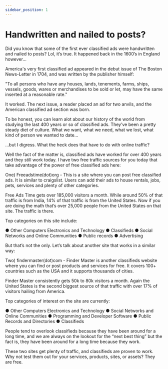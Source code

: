 ```yaml
---
sidebar_position: 1
---
```

# Handwritten and nailed to posts?

Did you know that some of the first ever classified ads were handwritten and nailed to posts?  Lol, it’s true.   It happened back in the 1600’s in England however…

America's very first classified ad appeared in the debut issue of The Boston News-Letter in 1704, and was written by the publisher himself: 

"To all persons who have any houses, lands, tenements, farms, ships, vessels, goods, wares or merchandises to be sold or let, may have the same inserted at a reasonable rate."

It worked.  The next issue, a reader placed an ad for two anvils, and the American classified ad section was born.

To be honest, you can learn alot about our history of the world from studying the last 400 years or so of classified ads.  They’ve been a pretty steady diet of culture.  What we want, what we need, what we lost, what kind of person we wanted to date…


…but I digress.  What the heck does that have to do with online traffic?


Well the fact of the matter is, classified ads have worked for over 400 years and they still work today.  I have two free traffic sources for you today that take advantage of the power of free classified ads here:


One) Freeadstime(dot)org - This is a site where you can post free classified ads.  It is similar to craigslist.  Users can add their ads to house rentals, jobs, pets, services and plenty of other categories.

Free Ads Time gets over 185,000 visitors a month.  While around 50% of that traffic is from India, 14% of that traffic is from the United States.  Now if you are doing the math that’s over 25,000 people from the United States on that site.  The traffic is there.

Top categories on this site include:

●	Other Computers Electronics and Technology
●	Classifieds
●	Social Networks and Online Communities
●	Public records
●	Advertising

But that’s not the only.  Let’s talk about another site that works in a similar way:


Two) findermaster(dot)com - Finder Master is another classifieds website where you can find or post products and services for free.  It covers 100+ countries such as the USA and it supports thousands of cities.

Finder Master consistently gets 50k to 80k visitors a month.  Again the United States is the second biggest source of that traffic with over 17% of visitors hailing from America.

Top categories of interest on the site are currently:

●	Other Computers Electronics and Technology
●	Social Networks and Online Communities
●	Programming and Developer Software
●	Public Records and Directories
●	Classifieds


People tend to overlook classifieds because they have been around for a long time, and we are always on the lookout for the “next best thing” but the fact is, they have been around for a long time because they work.


These two sites get plenty of traffic, and classifieds are proven to work.  Why not test them out for your services, products, sites, or assets?  They are free.

